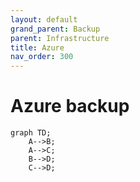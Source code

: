 ```yaml
---
layout: default
grand_parent: Backup
parent: Infrastructure
title: Azure 
nav_order: 300
---
```


# Azure backup

```mermaid
graph TD;
    A-->B;
    A-->C;
    B-->D;
    C-->D;
```
